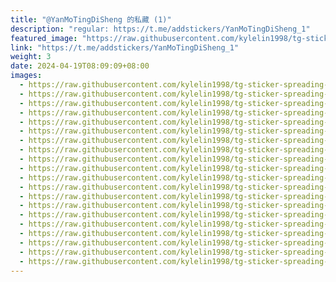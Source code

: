 ```yaml
---
title: "@YanMoTingDiSheng 的私藏 (1)"
description: "regular: https://t.me/addstickers/YanMoTingDiSheng_1"
featured_image: "https://raw.githubusercontent.com/kylelin1998/tg-sticker-spreading-worldwide-images/main/img/426d996d-0f24-4c79-bb99-0af05cb1e078.jpg"
link: "https://t.me/addstickers/YanMoTingDiSheng_1"
weight: 3
date: 2024-04-19T08:09:09+08:00
images:
  - https://raw.githubusercontent.com/kylelin1998/tg-sticker-spreading-worldwide-images/main/img/426d996d-0f24-4c79-bb99-0af05cb1e078.jpg
  - https://raw.githubusercontent.com/kylelin1998/tg-sticker-spreading-worldwide-images/main/img/b974ebdc-0be6-45ea-944a-2b2c2b24959b.jpg
  - https://raw.githubusercontent.com/kylelin1998/tg-sticker-spreading-worldwide-images/main/img/1cf1151a-0f8b-4e26-a938-d418f7dc2393.jpg
  - https://raw.githubusercontent.com/kylelin1998/tg-sticker-spreading-worldwide-images/main/img/cc17c288-ad4a-43b7-af76-1499502fec8c.jpg
  - https://raw.githubusercontent.com/kylelin1998/tg-sticker-spreading-worldwide-images/main/img/4044703f-f11d-4ab4-bfdb-5adfd4c9f4b6.jpg
  - https://raw.githubusercontent.com/kylelin1998/tg-sticker-spreading-worldwide-images/main/img/51acf658-527c-4b8f-86ff-50493852fb57.jpg
  - https://raw.githubusercontent.com/kylelin1998/tg-sticker-spreading-worldwide-images/main/img/d1698fc6-a649-4794-9e61-bf31f37f43f9.jpg
  - https://raw.githubusercontent.com/kylelin1998/tg-sticker-spreading-worldwide-images/main/img/60bcf09f-3db8-4895-8530-bc47d26eb87f.jpg
  - https://raw.githubusercontent.com/kylelin1998/tg-sticker-spreading-worldwide-images/main/img/f15e9523-cac4-4f59-96d2-70affd942255.jpg
  - https://raw.githubusercontent.com/kylelin1998/tg-sticker-spreading-worldwide-images/main/img/d11c6b7b-1770-4499-a9d2-47a7621c0717.jpg
  - https://raw.githubusercontent.com/kylelin1998/tg-sticker-spreading-worldwide-images/main/img/dafe7f68-a955-4835-b7d2-97061e479cf3.jpg
  - https://raw.githubusercontent.com/kylelin1998/tg-sticker-spreading-worldwide-images/main/img/eca92fe8-0902-4945-b0d4-dd8670fc1dd0.jpg
  - https://raw.githubusercontent.com/kylelin1998/tg-sticker-spreading-worldwide-images/main/img/7f437aca-3fc2-4a4e-b236-86d2ff940c35.jpg
  - https://raw.githubusercontent.com/kylelin1998/tg-sticker-spreading-worldwide-images/main/img/ed92bff4-e89c-4746-be56-6bf31505a3d1.jpg
  - https://raw.githubusercontent.com/kylelin1998/tg-sticker-spreading-worldwide-images/main/img/a475d550-8e1f-4414-b43a-1e8530bfdc72.jpg
  - https://raw.githubusercontent.com/kylelin1998/tg-sticker-spreading-worldwide-images/main/img/d229400e-e974-4853-8ad5-ce2398f4e3a4.jpg
  - https://raw.githubusercontent.com/kylelin1998/tg-sticker-spreading-worldwide-images/main/img/346f9aec-78c3-4b17-a5e1-8096a619282c.jpg
  - https://raw.githubusercontent.com/kylelin1998/tg-sticker-spreading-worldwide-images/main/img/7eb1fb2c-ac6f-4e82-b20b-d9e42e9379e3.jpg
  - https://raw.githubusercontent.com/kylelin1998/tg-sticker-spreading-worldwide-images/main/img/f5f66bd3-e2e6-4f06-956e-d39c84d36e6d.jpg
  - https://raw.githubusercontent.com/kylelin1998/tg-sticker-spreading-worldwide-images/main/img/3d7e7eea-e1f2-467f-ab81-2b1d44c45408.jpg
---
```

